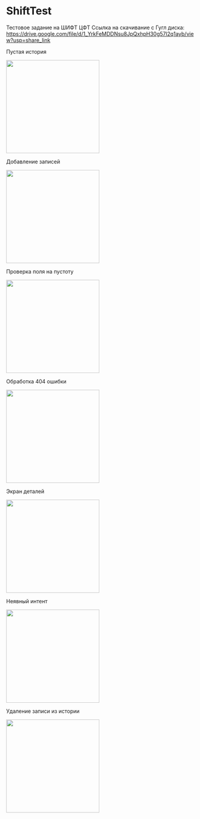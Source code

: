 # ShiftTest
Тестовое задание на ШИФТ ЦФТ
Ссылка на скачивание с Гугл диска: https://drive.google.com/file/d/1_YrkFeMDDNsu8JpQxhpH30g57l2q1ayb/view?usp=share_link

Пустая история

<img src="https://user-images.githubusercontent.com/65513466/213297543-03ff7776-73bd-45ad-95b3-8b8c88c0470a.png" width="250">

Добавление записей

<img src="https://user-images.githubusercontent.com/65513466/213297586-4a7d5fd7-a343-4bb7-aefc-f9609824e7a5.png" width="250">

Проверка поля на пустоту

<img src="https://user-images.githubusercontent.com/65513466/213297607-61a63919-3c97-48de-8121-d637deada2b0.png" width="250">

Обработка 404 ошибки

<img src="https://user-images.githubusercontent.com/65513466/213747637-0755d98f-ef0a-4d5d-99fa-76677a2b5f1e.png" width="250">

Экран деталей

<img src="https://user-images.githubusercontent.com/65513466/213297660-77c74d7c-d88f-4fa3-8466-db95993245d0.png" width="250">

Неявный интент

<img src="https://user-images.githubusercontent.com/65513466/213297713-91f2428a-c3bd-494c-a5fe-355a58bc40e3.png" width="250">

Удаление записи из истории

<img src="https://user-images.githubusercontent.com/65513466/213297741-a3816530-c002-4696-91a5-fe318b156ed2.png" width="250">
